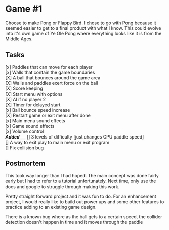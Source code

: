 # Game #1
Choose to make Pong or Flappy Bird. I chose to go with Pong because it seemed easier to get to a final product with what I know. 
This could evolve into it's own game of Ye Ole Pong where everything looks like it is from the Middle Ages.

## Tasks
[x] Paddles that can move for each player <br>
[x] Walls that contain the game boundaries <br>
[X] A ball that bounces around the game area <br>
[X] Walls and paddles exert force on the ball <br>
[X] Score keeping <br>
[X] Start menu with options <br>
[X] AI if no player 2 <br>
[X] Timer for delayed start <br>
[x] Ball bounce speed increase <br>
[X] Restart game or exit menu after done <br>
[x] Main menu sound effects <br>
[x] Game sound effects <br>
[x] Volume control <br>
___Added______
[] 3 levels of difficulty [just changes CPU paddle speed] <br>
[] A way to exit play to main menu or exit program <br>
[] Fix collision bug <br>



## Postmortem
This took way longer than I had hoped. The main concept was done fairly early but I had to refer to a tutorial unfortunately. Next time, only use the docs and google to struggle through making this work.

Pretty straight forward project and it was fun to do. For an enhancement project, I would really like to build out power ups and some other features to practice adding to an existing game design.

There is a known bug where as the ball gets to a certain speed, the collider detection doesn't happen in time and it moves through the paddle
